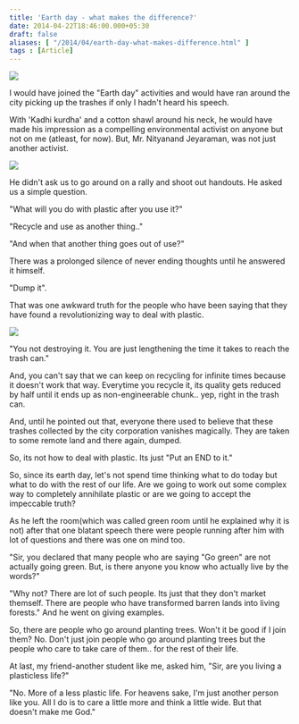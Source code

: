 ```yaml
---
title: 'Earth day - what makes the difference?'
date: 2014-04-22T18:46:00.000+05:30
draft: false
aliases: [ "/2014/04/earth-day-what-makes-difference.html" ]
tags : [Article]
---
```


![](http://2.bp.blogspot.com/-45ygnZAqMuY/U1ZoAQMvuNI/AAAAAAAACSE/drGFtm6kBiY/s1600/earth-day.jpg)

  

I would have joined the "Earth day" activities and would have ran around the city picking up the trashes if only I hadn't heard his speech.  
  
With 'Kadhi kurdha' and a cotton shawl around his neck, he would have made his impression as a compelling environmental activist on anyone but not on me (atleast, for now). But, Mr. Nityanand Jeyaraman, was not just another activist.  

![](http://2.bp.blogspot.com/-ksMfdPrVl1A/U1ZoydCZMRI/AAAAAAAACSM/_Zgp6OTopGE/s1600/in_2009_Nity_Jayaraman_and_family.jpg)

  
He didn't ask us to go around on a rally and shoot out handouts. He asked us a simple question.  
  
"What will you do with plastic after you use it?"  
  
"Recycle and use as another thing.."  
  
"And when that another thing goes out of use?"  
  
There was a prolonged silence of never ending thoughts until he answered it himself.  
  
"Dump it".  
  
That was one awkward truth for the people who have been saying that they have found a revolutionizing way to deal with plastic.  

![](http://4.bp.blogspot.com/-Wc4d6yxCGCk/U1ZpuxJ5HXI/AAAAAAAACSY/Bw6WqcB53gc/s1600/www.chrisjordan.com_images_current2_1178475329.jpg)

  
"You not destroying it. You are just lengthening the time it takes to reach the trash can."  
  
And, you can't say that we can keep on recycling for infinite times because it doesn't work that way. Everytime you recycle it, its quality gets reduced by half until it ends up as non-engineerable chunk.. yep, right in the trash can.  
  
And, until he pointed out that, everyone there used to believe that these trashes collected by the city corporation vanishes magically. They are taken to some remote land and there again, dumped.  
  
So, its not how to deal with plastic. Its just "Put an END to it."  
  
So, since its earth day, let's not spend time thinking what to do today but what to do with the rest of our life. Are we going to work out some complex way to completely annihilate plastic or are we going to accept the impeccable truth?  
  
As he left the room(which was called green room until he explained why it is not) after that one blatant speech there were people running after him with lot of questions and there was one on mind too.  
  
"Sir, you declared that many people who are saying "Go green" are not actually going green. But, is there anyone you know who actually live by the words?"  
  
"Why not? There are lot of such people. Its just that they don't market themself. There are people who have transformed barren lands into living forests." And he went on giving examples.  
  
So, there are people who go around planting trees. Won't it be good if I join them? No. Don't just join people who go around planting trees but the people who care to take care of them.. for the rest of their life.  
  
At last, my friend-another student like me, asked him, "Sir, are you living a plasticless life?"  
  
"No. More of a less plastic life. For heavens sake, I'm just another person like you. All I do is to care a little more and think a little wide. But that doesn't make me God."
